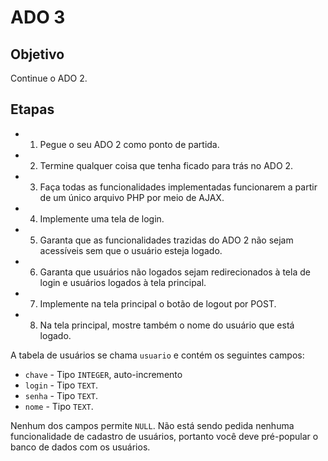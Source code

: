 # ADO 3

## Objetivo

Continue o ADO 2.

## Etapas

* 1. Pegue o seu ADO 2 como ponto de partida.
* 2. Termine qualquer coisa que tenha ficado para trás no ADO 2.
* 3. Faça todas as funcionalidades implementadas funcionarem a partir de um único arquivo PHP por meio de AJAX.
* 4. Implemente uma tela de login.
* 5. Garanta que as funcionalidades trazidas do ADO 2 não sejam acessíveis sem que o usuário esteja logado.
* 6. Garanta que usuários não logados sejam redirecionados à tela de login e usuários logados à tela principal.
* 7. Implemente na tela principal o botão de logout por POST.
* 8. Na tela principal, mostre também o nome do usuário que está logado.

A tabela de usuários se chama `usuario` e contém os seguintes campos:

* `chave` - Tipo `INTEGER`, auto-incremento
* `login` - Tipo `TEXT`.
* `senha` - Tipo `TEXT`.
* `nome` - Tipo `TEXT`.

Nenhum dos campos permite `NULL`. Não está sendo pedida nenhuma funcionalidade de cadastro de usuários, portanto você deve pré-popular o banco de dados com os usuários.
